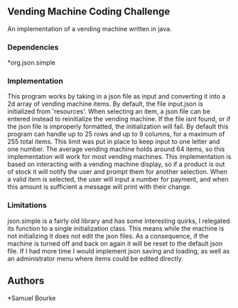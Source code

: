 ## Vending Machine Coding Challenge

An implementation of a vending machine written in java.

### Dependencies

*org.json.simple

### Implementation

This program works by taking in a json file as input and converting it into a 2d array of vending machine items.
By default, the file input.json is initialized from 'resources'. When selecting an item, a json file can be entered instead to reinitialize the vending machine. If the file isnt found, or if the json file is improperly formatted, the initialization will fail.
By default this program can handle up to 25 rows and up to 9 columns, for a maximum of 255 total items. This limit was put in place to keep input to one letter and one number. The average vending machine holds around 64 items, so this implementation will work for most vending machines.
This implementation is based on interacting with a vending machine display, so if a product is out of stock it will notify the user and prompt them for another selection. When a valid item is selected, the user will input a number for payment, and when this amount is sufficient a message will print with their change.

### Limitations 

json.simple is a fairly old library and has some interesting quirks, I relegated its function to a single initialization class. This means while the machine is not initializing it does not edit the json files. As a consequence, if the machine is turned off and back on again it will be reset to the default json file. If I had more time I would implement json saving and loading, as well as an administrator menu where items could be edited directly.


## Authors

*Samuel Bourke

